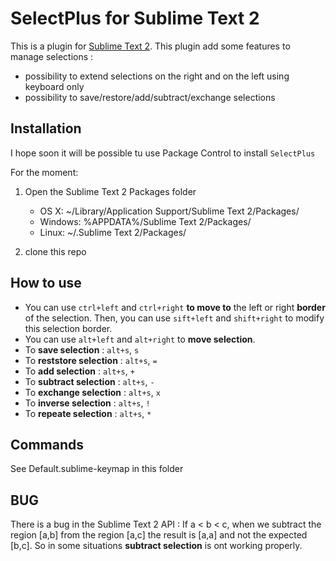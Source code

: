 SelectPlus for Sublime Text 2
===============================
This is a plugin for [Sublime Text 2](http://www.sublimetext.com/2).
This plugin add some features to manage selections :

- possibility to extend selections on the right and on the left using keyboard only 
- possibility to save/restore/add/subtract/exchange selections


Installation
------------

I hope soon it will be possible tu use Package Control to install `SelectPlus`

For the moment:

1. Open the Sublime Text 2 Packages folder

    - OS X: ~/Library/Application Support/Sublime Text 2/Packages/
    - Windows: %APPDATA%/Sublime Text 2/Packages/
    - Linux: ~/.Sublime Text 2/Packages/

2. clone this repo

How to use
----------
* You can use `ctrl+left` and `ctrl+right` **to move to** the left or right **border** of the selection. Then, you can use `sift+left` and `shift+right` to modify this selection border.
* You can use `alt+left` and `alt+right` to **move selection**.
* To **save selection** : `alt+s`, `s`
* To **reststore selection** : `alt+s`, `=`
* To **add selection** : `alt+s`, `+`
* To **subtract selection** : `alt+s`, `-`
* To **exchange selection** : `alt+s`, `x`
* To **inverse selection** : `alt+s`, `!`
* To **repeate selection** : `alt+s`, `*`


Commands
--------
See Default.sublime-keymap in this folder

BUG
---
There is a bug in the Sublime Text 2 API :
If a < b < c, when we subtract the region [a,b] from the region [a,c] the result is [a,a] and not the expected [b,c]. 
So in some situations **subtract selection** is ont working properly.
